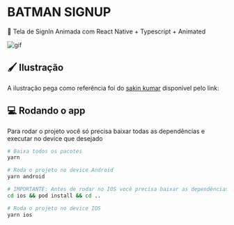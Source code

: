 # BATMAN SIGNUP

📜 Tela de SignIn Animada com React Native + Typescript + Animated

![gif](https://user-images.githubusercontent.com/33927459/128608158-b7ef9eda-7fb8-4153-92ca-5b7c4ae2b511.gif)

## 🖌 Ilustração

A ilustração pega como referência foi do <a href="https://dribbble.com/shots/13905960-Signup-page-Concept-CreateWithAdobeXD" target="_blank"> sakin kumar</a> disponível pelo link:

## 💻 Rodando o app

Para rodar o projeto você só precisa baixar todas as dependências e executar no device que desejado

```sh
# Baixa todos os pacotes
yarn

# Roda o projeto no device Android
yarn android

# IMPORTANTE: Antes de rodar no IOS você precisa baixar as dependências do PRODFILE
cd ios && pod install && cd ..

# Roda o projeto no device IOS
yarn ios
```

